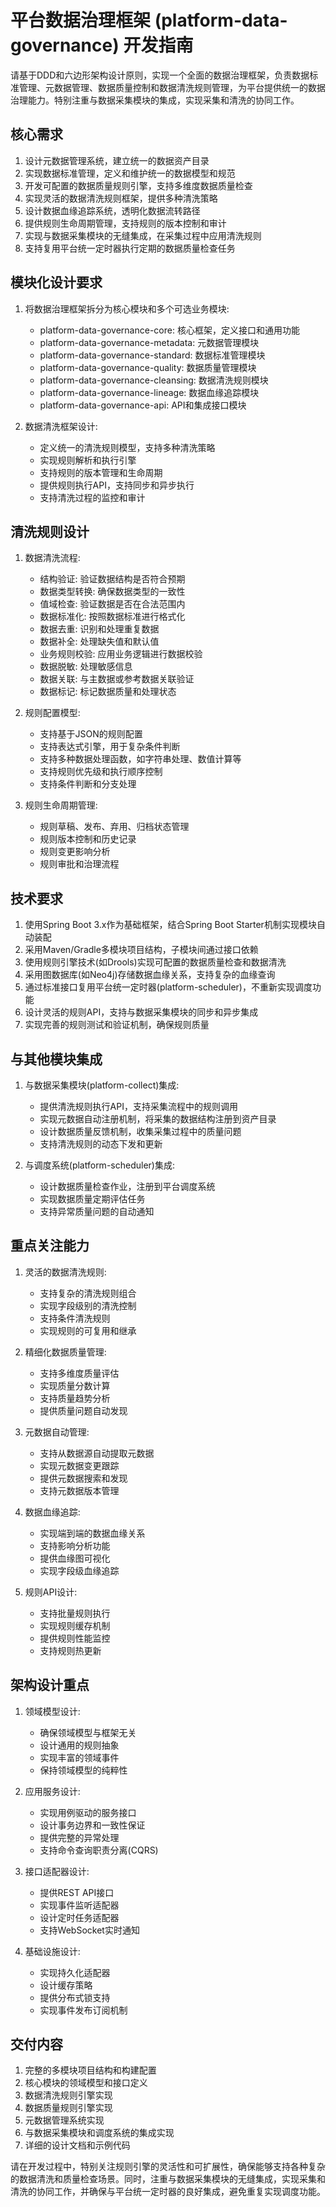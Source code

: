 # 平台数据治理框架 (platform-data-governance) 开发指南

请基于DDD和六边形架构设计原则，实现一个全面的数据治理框架，负责数据标准管理、元数据管理、数据质量控制和数据清洗规则管理，为平台提供统一的数据治理能力。特别注重与数据采集模块的集成，实现采集和清洗的协同工作。

## 核心需求

1. 设计元数据管理系统，建立统一的数据资产目录
2. 实现数据标准管理，定义和维护统一的数据模型和规范
3. 开发可配置的数据质量规则引擎，支持多维度数据质量检查
4. 实现灵活的数据清洗规则框架，提供多种清洗策略
5. 设计数据血缘追踪系统，透明化数据流转路径
6. 提供规则生命周期管理，支持规则的版本控制和审计
7. 实现与数据采集模块的无缝集成，在采集过程中应用清洗规则
8. 支持复用平台统一定时器执行定期的数据质量检查任务

## 模块化设计要求

1. 将数据治理框架拆分为核心模块和多个可选业务模块:
   - platform-data-governance-core: 核心框架，定义接口和通用功能
   - platform-data-governance-metadata: 元数据管理模块
   - platform-data-governance-standard: 数据标准管理模块
   - platform-data-governance-quality: 数据质量管理模块
   - platform-data-governance-cleansing: 数据清洗规则模块
   - platform-data-governance-lineage: 数据血缘追踪模块
   - platform-data-governance-api: API和集成接口模块

2. 数据清洗框架设计:
   - 定义统一的清洗规则模型，支持多种清洗策略
   - 实现规则解析和执行引擎
   - 支持规则的版本管理和生命周期
   - 提供规则执行API，支持同步和异步执行
   - 支持清洗过程的监控和审计

## 清洗规则设计

1. 数据清洗流程:
   - 结构验证: 验证数据结构是否符合预期
   - 数据类型转换: 确保数据类型的一致性
   - 值域检查: 验证数据是否在合法范围内
   - 数据标准化: 按照数据标准进行格式化
   - 数据去重: 识别和处理重复数据
   - 数据补全: 处理缺失值和默认值
   - 业务规则校验: 应用业务逻辑进行数据校验
   - 数据脱敏: 处理敏感信息
   - 数据关联: 与主数据或参考数据关联验证
   - 数据标记: 标记数据质量和处理状态

2. 规则配置模型:
   - 支持基于JSON的规则配置
   - 支持表达式引擎，用于复杂条件判断
   - 支持多种数据处理函数，如字符串处理、数值计算等
   - 支持规则优先级和执行顺序控制
   - 支持条件判断和分支处理

3. 规则生命周期管理:
   - 规则草稿、发布、弃用、归档状态管理
   - 规则版本控制和历史记录
   - 规则变更影响分析
   - 规则审批和治理流程

## 技术要求

1. 使用Spring Boot 3.x作为基础框架，结合Spring Boot Starter机制实现模块自动装配
2. 采用Maven/Gradle多模块项目结构，子模块间通过接口依赖
3. 使用规则引擎技术(如Drools)实现可配置的数据质量检查和数据清洗
4. 采用图数据库(如Neo4j)存储数据血缘关系，支持复杂的血缘查询
5. 通过标准接口复用平台统一定时器(platform-scheduler)，不重新实现调度功能
6. 设计灵活的规则API，支持与数据采集模块的同步和异步集成
7. 实现完善的规则测试和验证机制，确保规则质量

## 与其他模块集成

1. 与数据采集模块(platform-collect)集成:
   - 提供清洗规则执行API，支持采集流程中的规则调用
   - 实现元数据自动注册机制，将采集的数据结构注册到资产目录
   - 设计数据质量反馈机制，收集采集过程中的质量问题
   - 支持清洗规则的动态下发和更新

2. 与调度系统(platform-scheduler)集成:
   - 设计数据质量检查作业，注册到平台调度系统
   - 实现数据质量定期评估任务
   - 支持异常质量问题的自动通知

## 重点关注能力

1. 灵活的数据清洗规则:
   - 支持复杂的清洗规则组合
   - 实现字段级别的清洗控制
   - 支持条件清洗规则
   - 实现规则的可复用和继承

2. 精细化数据质量管理:
   - 支持多维度质量评估
   - 实现质量分数计算
   - 支持质量趋势分析
   - 提供质量问题自动发现

3. 元数据自动管理:
   - 支持从数据源自动提取元数据
   - 实现元数据变更跟踪
   - 提供元数据搜索和发现
   - 支持元数据版本管理

4. 数据血缘追踪:
   - 实现端到端的数据血缘关系
   - 支持影响分析功能
   - 提供血缘图可视化
   - 实现字段级血缘追踪

5. 规则API设计:
   - 支持批量规则执行
   - 实现规则缓存机制
   - 提供规则性能监控
   - 支持规则热更新

## 架构设计重点

1. 领域模型设计:
   - 确保领域模型与框架无关
   - 设计通用的规则抽象
   - 实现丰富的领域事件
   - 保持领域模型的纯粹性

2. 应用服务设计:
   - 实现用例驱动的服务接口
   - 设计事务边界和一致性保证
   - 提供完整的异常处理
   - 支持命令查询职责分离(CQRS)

3. 接口适配器设计:
   - 提供REST API接口
   - 实现事件监听适配器
   - 设计定时任务适配器
   - 支持WebSocket实时通知

4. 基础设施设计:
   - 实现持久化适配器
   - 设计缓存策略
   - 提供分布式锁支持
   - 实现事件发布订阅机制

## 交付内容

1. 完整的多模块项目结构和构建配置
2. 核心模块的领域模型和接口定义
3. 数据清洗规则引擎实现
4. 数据质量规则引擎实现
5. 元数据管理系统实现
6. 与数据采集模块和调度系统的集成实现
7. 详细的设计文档和示例代码

请在开发过程中，特别关注规则引擎的灵活性和可扩展性，确保能够支持各种复杂的数据清洗和质量检查场景。同时，注重与数据采集模块的无缝集成，实现采集和清洗的协同工作，并确保与平台统一定时器的良好集成，避免重复实现调度功能。
